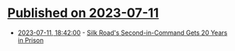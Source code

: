 # [Published on 2023-07-11](index.md)

* [2023-07-11, 18:42:00](https://yro.slashdot.org/story/23/07/11/1842248/silk-roads-second-in-command-gets-20-years-in-prison?utm_source=rss1.0mainlinkanon&utm_medium=feed) - [Silk Road's Second-in-Command Gets 20 Years in Prison](https://yro.slashdot.org/story/23/07/11/1842248/silk-roads-second-in-command-gets-20-years-in-prison?utm_source=rss1.0mainlinkanon&utm_medium=feed)
